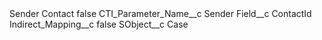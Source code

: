 <?xml version="1.0" encoding="UTF-8"?>
<CustomMetadata xmlns="http://soap.sforce.com/2006/04/metadata" xmlns:xsi="http://www.w3.org/2001/XMLSchema-instance" xmlns:xsd="http://www.w3.org/2001/XMLSchema">
    <label>Sender Contact</label>
    <protected>false</protected>
    <values>
        <field>CTI_Parameter_Name__c</field>
        <value xsi:type="xsd:string">Sender</value>
    </values>
    <values>
        <field>Field__c</field>
        <value xsi:type="xsd:string">ContactId</value>
    </values>
    <values>
        <field>Indirect_Mapping__c</field>
        <value xsi:type="xsd:boolean">false</value>
    </values>
    <values>
        <field>SObject__c</field>
        <value xsi:type="xsd:string">Case</value>
    </values>
</CustomMetadata>
